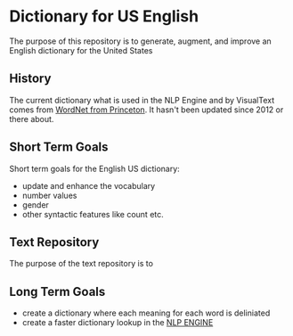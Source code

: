 # Dictionary for US English
The purpose of this repository is to generate, augment, and improve an English dictionary for the United States

## History
The current dictionary what is used in the NLP Engine and by VisualText comes from [WordNet from Princeton](https://wordnet.princeton.edu/). It hasn't been updated since 2012 or there about.

## Short Term Goals
Short term goals for the English US dictionary:
- update and enhance the vocabulary
- number values
- gender
- other syntactic features like count etc.

## Text Repository
The purpose of the text repository is to

## Long Term Goals
- create a dictionary where each meaning for each word is deliniated
- create a faster dictionary lookup in the [NLP ENGINE](https://github.com/VisualText/nlp-engine)
